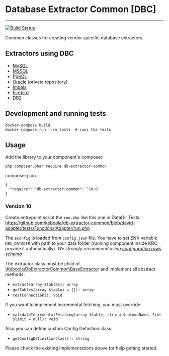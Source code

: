 # Database Extractor Common [DBC]
---
[![Build Status](https://travis-ci.org/keboola/db-extractor-common.svg?branch=master)](https://travis-ci.org/keboola/db-extractor-common)

Common classes for creating vendor specific database extractors.

## Extractors using DBC
- [MySQL](https://github.com/keboola/db-extractor-mysql)
- [MSSQL](https://github.com/keboola/db-extractor-mssql)
- [PgSQL](https://github.com/keboola/db-extractor-pgsql)
- [Oracle](https://github.com/keboola/db-extractor-oracle) (private repository)
- [Impala](https://github.com/keboola/db-extractor-impala) 
- [Firebird](https://github.com/keboola/db-extractor-firebird)
- [DB2](https://github.com/keboola/db-extractor-db2)

## Development and running tests

    docker-compose build
    docker-compose run --rm tests  # runs the tests

## Usage
Add the library to your component's composer:

    php composer.phar require db-extractor-common

composer.json

    {
      "require": "db-extractor-common": ^10.0
    }

### Version 10
Create entrypoint script the `run.php` like this one in DataDir Tests:
https://github.com/keboola/db-extractor-common/blob/david-adapter/tests/FunctionalAdapter/run.php

The `$config` is loaded from `config.json` file. You have to set ENV variable `KBC_DATADIR` with path to your data folder (running component inside KBC provide it automatically). 
_We strongly recommend using [configuration rows schema](https://github.com/keboola/db-extractor-common/tree/master/tests/Old/data/common/exampleConfigRow.json)_

The extractor class must be child of [\Keboola\DbExtractorCommon\BaseExtractor](https://github.com/keboola/db-extractor-common/tree/master/src/Keboola/DbExtractor/Extractor/BaseExtractor.php) and implement all abstract methods:
 
- `extract(array $tables): array`
- `getTables(array $tables = []): array`
- `testConnection(): void`

If you want to implement incremental fetching, you must override:

- `validateIncrementalFetching(array $table, string $columnName, ?int $limit = null): void`

Also you can define custom Config Definition class:

- `getConfigDefinitionClass(): string`

Please check the existing implementations above for help getting started.
